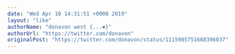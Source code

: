 ```yaml
---
date: "Wed Apr 10 14:31:51 +0000 2019"
layout: "like"
authorName: "donavon west {...❤️}"
authorUrl: "https://twitter.com/donavon"
originalPost: "https://twitter.com/donavon/status/1115985751668396037"
---
```

